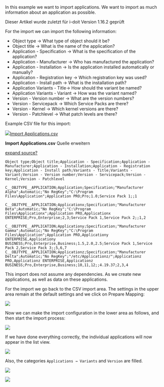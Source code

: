 In this example we want to import applications. We want to import as much information about an application as possible.

Dieser Artikel wurde zuletzt für i-doit Version 1.16.2 geprüft

  

  

For the import we can import the following information:

*   Object type → What type of object should it be?
*   Object title → What is the name of the application?
*   Application - Specification → What is the specification of the application?
*   Application - Manufacturer → Who has manufactured the application?
*   Application - Installation → Is the application installed automatically or manually?
*   Application - Registration key → Which registration key was used?
*   Application - Install path → What is the installation path?
*   Application Variants - Title→ How should the variant be named?
*   Application Variants - Variant → How was the variant named?
*   Version - Version number → What are the version numbers?
*   Version - Servicepack → Which Service Packs are there?
*   Version - Kernel → Which kernel versions are there?
*   Version - Patchlevel → What patch levels are there?

Example CSV file for this import:

[![](/s/-rg4ht/8803/xi7l17/5.0.0/_/download/resources/com.atlassian.confluence.plugins.confluence-view-file-macro:view-file-macro-resources/images/placeholder-small-file.png)Import Applications.csv](/download/attachments/113475696/Import%20Applications.csv?version=2&modificationDate=1637237530370&api=v2)

**Import Applications.csv** Quelle erweitern

[expand source](#)[?](#)

`Object type;Object title;Application - Specification;Application - Manufacturer;Application - Installation;Application - Registration key;Application - Install path;Variants - Title;Variants - Variant;Version - Version number;Version - Servicepack;Version - Kernel;Version - Patchlevel`

`C__OBJTYPE__APPLICATION;Application;Specification;"Manufacturer Alpha";Automatic;"No RegKey";"C:\Program Files\Application";Application PRO;Pro;1.0;Service Pack 1;;1`

`C__OBJTYPE__APPLICATION;Applicationx;Specification;"Manufacturer Beta";Automatic;"No RegKey";"C:\Program Files\Applicationx";Application PRO,Applicationx ENTERPRISE;Pro,Enterprise;2,3;Service Pack 1,Service Pack 2;;1,2`

`C__OBJTYPE__APPLICATION;Applicationy;Specification;"Manufacturer Gamma";Automatic;"No RegKey";"C:\Program Files\Application";Application PRO,Applicationy ENTERPRISE,Applicationy BUSINESS;Pro,Enterprise,Business;1.5,2.0,2.5;Service Pack 1,Service Pack 2,Service Pack 3;;5,6,7 C__OBJTYPE__APPLICATION;Applicationz;Specification;"Manufacturer Delta";Automatic;"No RegKey";"/etc/Applicationz/";Applicationz PRO,Applicationz ENTERPRISE,Applicationz BUSINESS;Pro,Enterprise,Business;10,11,12;;4.19.37;2,3,4`

This import does not assume any dependencies. As we create new applications, as well as data on these applications.

For the import we go back to the CSV import area. The settings in the upper area remain at the default settings and we click on Prepare Mapping:

![](/download/attachments/113475696/image2021-11-18_13-1-41.png?version=1&modificationDate=1637237530466&api=v2&effects=drop-shadow)

Now we can make the import configuration in the lower area as follows, and then start the import process:

![](/download/attachments/113475696/image2021-11-18_13-2-49.png?version=1&modificationDate=1637237530453&api=v2&effects=drop-shadow)

If we have done everything correctly, the individual applications will now appear in the list view.

![](/download/attachments/113475696/image2021-11-18_13-9-32.png?version=1&modificationDate=1637237530408&api=v2&effects=drop-shadow)

Also, the categories `Applications → Variants` and `Version` are filled.

![](/download/attachments/113475696/image2021-11-18_13-10-32.png?version=1&modificationDate=1637237530397&api=v2&effects=drop-shadow)

![](/download/attachments/113475696/image2021-11-18_13-11-26.png?version=1&modificationDate=1637237530385&api=v2&effects=drop-shadow)